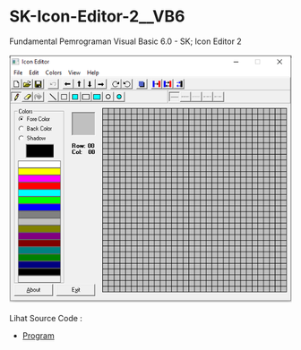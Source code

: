 # SK-Icon-Editor-2__VB6
Fundamental Pemrograman Visual Basic 6.0 - SK; Icon Editor 2<br><br>
<img src="https://github.com/RizkyKhapidsyah/SK-Icon-Editor-2__VB6/blob/main/result/001.PNG"><br><br>
Lihat Source Code : <br>
- <a href="https://github.com/RizkyKhapidsyah/SK-Icon-Editor-2__VB6">Program</a>
